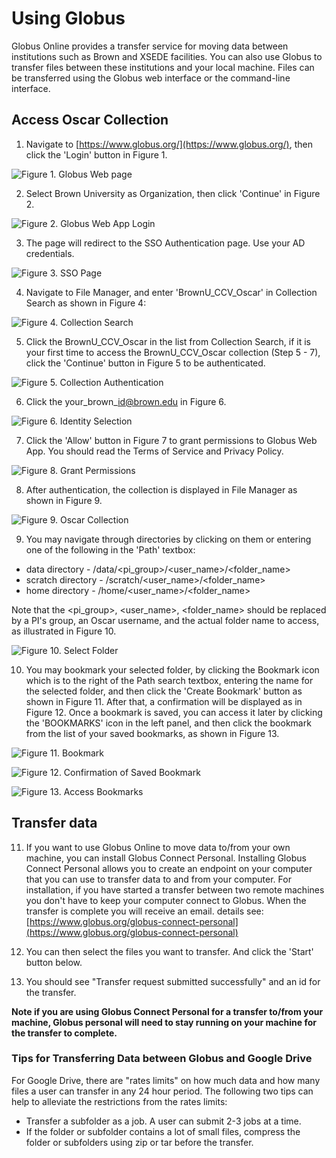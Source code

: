 # Using Globus

Globus Online provides a transfer service for moving data between institutions such as Brown and XSEDE facilities. You can also use Globus to transfer files between these institutions and your local machine. Files can be transferred using the Globus web interface or the command-line interface.

## Access Oscar Collection

1. Navigate to [https://www.globus.org/](https://www.globus.org/), then click the 'Login' button in Figure 1.                                          

![Figure 1. Globus Web page](../../.gitbook/assets/screen-shot-2020-10-30-at-3.49.27-pm.png)

2. Select Brown University as Organization, then click 'Continue' in Figure 2.

![Figure 2. Globus Web App Login](../../.gitbook/assets/screen-shot-2020-10-20-at-9.08.51-am.png)

3. The page will redirect to the SSO Authentication page. Use your AD credentials.

![Figure 3. SSO Page](../../.gitbook/assets/screen-shot-2020-10-20-at-9.11.15-am.png)

4. Navigate to File Manager, and enter 'BrownU\_CCV\_Oscar' in Collection Search as shown in Figure 4:

![Figure 4. Collection Search](../../.gitbook/assets/screen-shot-2020-10-30-at-4.00.53-pm.png)

5.  Click the BrownU\_CCV\_Oscar in the list from Collection Search, if it is your first time to access the BrownU\_CCV\_Oscar collection \(Step 5 - 7\),  click the 'Continue' button in Figure 5 to be authenticated.

![Figure 5. Collection Authentication](../../.gitbook/assets/screen-shot-2020-10-30-at-4.05.38-pm.png)

6. Click the your\_brown\_id@brown.edu in Figure 6.

![Figure 6. Identity Selection](../../.gitbook/assets/screen-shot-2020-10-30-at-4.12.12-pm.png)

7. Click the 'Allow' button in Figure 7 to grant permissions to Globus Web App. You should read the Terms of Service and Privacy Policy.

![Figure 8. Grant Permissions](../../.gitbook/assets/screen-shot-2020-10-30-at-4.14.18-pm.png)

8. After authentication, the collection is displayed in File Manager as shown in Figure 9.

![Figure 9. Oscar Collection](../../.gitbook/assets/screen-shot-2020-10-30-at-4.17.24-pm.png)

9.  You may navigate through directories by clicking on them or entering one of the following in the 'Path' textbox:

* data directory - /data/&lt;pi\_group&gt;/&lt;user\_name&gt;/&lt;folder\_name&gt;
* scratch directory - /scratch/&lt;user\_name&gt;/&lt;folder\_name&gt;
* home directory - /home/&lt;user\_name&gt;/&lt;folder\_name&gt;

Note that the &lt;pi\_group&gt;, &lt;user\_name&gt;, &lt;folder\_name&gt; should be replaced by a PI's group, an Oscar username, and the actual folder name to access, as illustrated in Figure 10.

![Figure 10. Select Folder](../../.gitbook/assets/screen-shot-2020-10-30-at-4.24.45-pm.png)

10. You may bookmark your selected folder, by clicking the Bookmark icon which is to the right of the Path search textbox, entering the name for the selected folder, and then click the 'Create Bookmark' button as shown in Figure 11.  After that, a confirmation will be displayed as in Figure 12. Once a bookmark is saved, you can access it later by clicking the 'BOOKMARKS' icon in the left panel,  and then click the bookmark from the list of your saved bookmarks, as shown in Figure 13.

![Figure 11. Bookmark](../../.gitbook/assets/screen-shot-2020-10-30-at-4.29.14-pm.png)

![Figure 12. Confirmation of Saved Bookmark](../../.gitbook/assets/screen-shot-2020-10-30-at-4.32.24-pm.png)

![Figure 13. Access Bookmarks](../../.gitbook/assets/screen-shot-2020-10-30-at-4.34.43-pm.png)

## Transfer data

11. If you want to use Globus Online to move data to/from your own machine, you can install Globus Connect Personal. Installing Globus Connect Personal allows you to create an endpoint on your computer that you can use to transfer data to and from your computer. For installation, if you have started a transfer between two remote machines you don't have to keep your computer connect to Globus. When the transfer is complete you will receive an email.  details see: [https://www.globus.org/globus-connect-personal](https://www.globus.org/globus-connect-personal)

12. You can then select the files you want to transfer. And click the 'Start' button below. 

13. You should see "Transfer request submitted successfully" and an id for the transfer. 

**Note if you are using Globus Connect Personal for a transfer to/from your machine, Globus personal will need to stay running on your machine for the transfer to complete.**

### Tips for Transferring Data between Globus and Google Drive

For Google Drive, there are "rates limits" on how much data and how many files a user can transfer in any 24 hour period. The following two tips can help to alleviate the restrictions from the rates limits:

* Transfer a subfolder as a job. A user can submit 2-3 jobs at a time.
* If the folder or subfolder contains a lot of small files, compress the folder or subfolders using zip or tar before the transfer.

